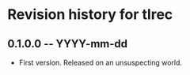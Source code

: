 # Revision history for tlrec

## 0.1.0.0 -- YYYY-mm-dd

* First version. Released on an unsuspecting world.
